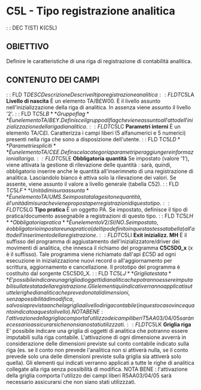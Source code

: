 # C5L - Tipo registrazione analitica
 :  : DEC T(ST) K(C5L)
## OBIETTIVO
Definire le caratteristiche di una riga di registrazione di contabilità analitica.
## CONTENUTO DEI CAMPI
 :  : FLD T$DESC Descrizione
Descrive il tipo registrazione analitica
 :  : FLD T$C5LA **Livello di nascita**
È un elemento TA/B£W00. È il livello assunto nell'inizializzazione della riga di analitica. In assenza viene assunto il livello '2'.
 :  : FLD T$C5LB **Gruppo flag**
È un elemento TA/B£Y. Definisce il gruppo di flag che viene assunto all'atto dell'inizializzazione della riga di analitica.
 :  : FLD T$C5LC **Parametri interni**
È un elemento TA/C£I. Caratterizza i campi liberi (5 alfanumerici e 5 numerici) presenti nella riga che sono a disposizione dell'utente.
 :  : FLD T$C5LD **Parametri espliciti**
È un elemento TA/C£E. Definsce la categoria parametri per aggiungere informazioni alla riga.
 :  : FLD T$C5LE **Obbligatoria quantità**
Se impostato (valore '1'), viene attivata la gestione di rilevazione delle quantità :  sarà, quindi, obbligatorio inserire anche le quantità all'inserimneto di una registrazione di analitica. Lasciandolo bianco è attiva solo la rilevazione dei valori. Se assente, viene assunto il valore a livello generale (tabella C52).
 :  : FLD T$C5LF **Unità di misura assunta**
È un elemento TA/UMS. Se impostata la gesitone quantità, è l'unità di misura che viene proposta per registrazioni di questo tipo.
 :  : FLD T$C5LG **Tipo pratica**
È un oggetto PA. Se impostato, definisce il tipo di pratica/documento assegnabile a registrazioni di questo tipo.
 :  : FLD T$C5LH **Obbligatoria pratica**
È un elemento V2/SI/NO. Se impostato, è obbligatorio impostare una pratica (del tipo definito in questa stessa tabella) all'atto dell'inserimento della registrazione.
 :  : FLD T$C5LI **Exit inizializz. MH**
È il suffisso del programma di aggiustamento dell'inizializzatore/driver dei movimenti di analitica, che innesca il richiamo del programma **C5C5D0_x** (x è il suffisso).
Tale programma viene richiamato dall'api £C5D ad ogni esecuzione in inizializzazione nuovi record o all'aggiornamento per scrittura, aggiornamento e cancellazione.
Il prototipo del programma è costituito dal sorgente C5C5D0_X.
 :  : FLD T$C5LJ **Griglia testata**
E' possibile indicare una griglia di oggetti di analitica che potranno essere imputabili sulla testata della registrazione.
Gli elementi qui indicati verranno applicati su tutte le righe di analitica che prevedono tali dimensioni, senza possibilità di modifica, salvo sia prevista anche la griglia a livello di riga contabile (in questo caso vince quanto indicato a questo livello).
NOTA BENE :  l'attivazione della griglia comporta l'utilizzo dei campi liberi T5AA03/04/05 sarà necessario assicurarsi che non siano stati utilizzzati.
 :  : FLD T$C5LK **Griglia riga**
E' possibile indicare una griglia di oggetti di analitica che potranno essere imputabili sulla riga contabile.
L'attivazione di ogni dimensione avverrà in considerazione delle dimensioni previste sul conto contabile indicato sulla riga (es. se il conto non prevede l'analitica non si attiverà nulla, se il conto prevede solo una delle dimensioni previste sulla griglia sia attiverà solo quella).
Gli elementi qui indicati verranno applicati a tutte le righe di analitica collegate alla riga senza possibilità di modifica.
NOTA BENE :  l'attivazione della griglia comporta l'utilizzo dei campi liberi R5AA03/04/05 sarà necessario assicurarsi che non siano stati utilizzzati.


